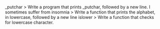 _putchar > Write a program that prints _putchar, followed by a new line.
 I sometimes suffer from insomnia > Write a function that prints the alphabet, in lowercase, followed by a new line
  islower > Write a function that checks for lowercase character.


 
